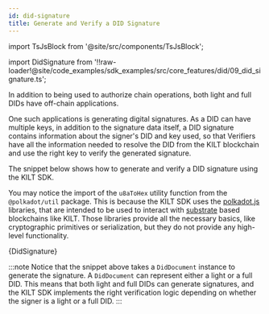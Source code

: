 ```yaml
---
id: did-signature
title: Generate and Verify a DID Signature
---
```


import TsJsBlock from '@site/src/components/TsJsBlock';

import DidSignature from '!!raw-loader!@site/code_examples/sdk_examples/src/core_features/did/09_did_signature.ts';

In addition to being used to authorize chain operations, both light and full DIDs have off-chain applications.

One such applications is generating digital signatures.
As a DID can have multiple keys, in addition to the signature data itself, a DID signature contains information about the signer's DID and key used, so that Verifiers have all the information needed to resolve the DID from the KILT blockchain and use the right key to verify the generated signature.

The snippet below shows how to generate and verify a DID signature using the KILT SDK.

You may notice the import of the `u8aToHex` utility function from the `@polkadot/util` package. This is because the KILT SDK uses the [polkadot.js](https://polkadot.js.org/docs/) libraries, that are intended to be used to interact with [substrate](https://docs.substrate.io/) based blockchains like KILT.
Those libraries provide all the necessary basics, like cryptographic primitives or serialization, but they do not provide any high-level functionality.

<TsJsBlock>
  {DidSignature}
</TsJsBlock>

:::note
Notice that the snippet above takes a `DidDocument` instance to generate the signature.
A `DidDocument` can represent either a light or a full DID.
This means that both light and full DIDs can generate signatures, and the KILT SDK implements the right verification logic depending on whether the signer is a light or a full DID.
:::
